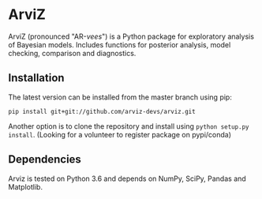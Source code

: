 # ArviZ
ArviZ (pronounced "AR-_vees_") is a Python package for exploratory analysis of Bayesian models.
Includes functions for posterior analysis, model checking, comparison and diagnostics.

## Installation

The latest version can be installed from the master branch using pip:

```
pip install git+git://github.com/arviz-devs/arviz.git
```

Another option is to clone the repository and install using `python setup.py install`.
(Looking for a volunteer to register package on pypi/conda)

## Dependencies

Arviz is tested on Python 3.6 and depends on NumPy, SciPy, Pandas and Matplotlib.
